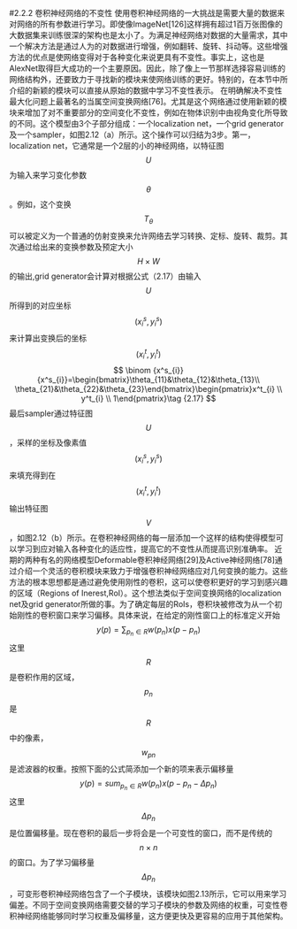 #2.2.2 卷积神经网络的不变性
使用卷积神经网络的一大挑战是需要大量的数据来对网络的所有参数进行学习。即使像ImageNet[126]这样拥有超过1百万张图像的大数据集来训练很深的架构也是太小了。为满足神经网络对数据的大量需求，其中一个解决方法是通过人为的对数据进行增强，例如翻转、旋转、抖动等。这些增强方法的优点是使网络变得对于各种变化来说更具有不变性。事实上，这也是AlexNet取得巨大成功的一个主要原因。因此，除了像上一节那样选择容易训练的网络结构外，还要致力于寻找新的模块来使网络训练的更好。特别的，在本节中所介绍的新颖的模块可以直接从原始的数据中学习不变性表示。
在明确解决不变性最大化问题上最著名的当属空间变换网络[76]。尤其是这个网络通过使用新颖的模块来增加了对不重要部分的空间变化不变性，例如在物体识别中由视角变化所导致的不同。这个模型由3个子部分组成：一个localization net，一个grid generator及一个sampler，如图2.12（a）所示。这个操作可以归结为3步。第一，localization net，它通常是一个2层的小的神经网络，以特征图$$U$$为输入来学习变化参数$$\theta$$。例如，这个变换$$T_{\theta}$$可以被定义为一个普通的仿射变换来允许网络去学习转换、定标、旋转、裁剪。其次通过给出来的变换参数及预定大小$$H\times W$$的输出,grid generator会计算对根据公式（2.17）由输入$$U$$所得到的对应坐标$$(x^s_{i},y^s_{i})$$来计算出变换后的坐标$$(x^t_{i},y^t_{i})$$
$$
\binom {x^s_{i}} {x^s_{i}}=\begin{bmatrix}\theta_{11}&\theta_{12}&\theta_{13}\\ \theta_{21}&\theta_{22}&\theta_{23}\end{bmatrix}\begin{pmatrix}x^t_{i} \\ y^t_{i} \\ 1\end{pmatrix}\tag {2.17}
$$
最后sampler通过特征图$$U$$，采样的坐标及像素值$$\left(x^s_{i},y^s_{i}\right)$$来填充得到在$$\left(x^t_{i},y^t_{i}\right)$$输出特征图$$V$$，如图2.12（b）所示。在卷积神经网络的每一层添加一个这样的结构使得模型可以学习到应对输入各种变化的适应性，提高它的不变性从而提高识别准确率。
近期的两种有名的网络模型Deformable卷积神经网络[29]及Active神经网络[78]通过介绍一个灵活的卷积模块来致力于增强卷积神经网络应对几何变换的能力。这些方法的根本思想都是通过避免使用刚性的卷积，这可以使卷积更好的学习到感兴趣的区域（Regions of Inerest,RoI）。这个想法类似于空间变换网络的localization net及grid generator所做的事。为了确定每层的RoIs，卷积块被修改为从一个初始刚性的卷积窗口来学习偏移。具体来说，在给定的刚性窗口上的标准定义开始
$$
y\left(p\right)=\sum_{p_{n}\in R}w(p_{n})x(p-p_{n})\tag {2.18}
$$
这里$$R$$是卷积作用的区域，$$p_{n}$$是$$R$$中的像素，$$w_{p{n}}$$是滤波器的权重。按照下面的公式简添加一个新的项来表示偏移量
$$
y\left(p\right)=sum_{p_{n}\in R}w(p_{n})x(p-p_{n}-\Delta p_{n})
$$
这里$$\Delta p_{n}$$是位置偏移量。现在卷积的最后一步将会是一个可变性的窗口，而不是传统的$$n\times n$$的窗口。为了学习偏移量$$\Delta p_{n}$$，可变形卷积神经网络包含了一个子模块，该模块如图2.13所示，它可以用来学习偏差。不同于空间变换网络需要交替的学习子模块的参数及网络的权重，可变性卷积神经网络能够同时学习权重及偏移量，这方便更快及更容易的应用于其他架构。
